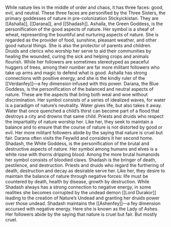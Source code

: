 While nature lies in the middle of order and chaos, it has three faces: good, evil, and neutral. These three faces are personified by the Three Sisters, the primary goddesses of nature in pre-colonization Stickyickistan. They are [[Ashalla]], [[Darana]], and [[Shadash]]. Ashalla, the Green Goddess, is the personification of the good aspects of nature. Her symbol is a sheaf of wheat, representing the bountiful and nurturing aspects of nature. She is regarded as the provider of food, sunshine, pleasant weather, and other good natural things. She is also the protector of parents and children. Druids and clerics who worship her serve to aid their communities by healing the wounded, curing the sick and helping crops and animals flourish. While her followers are sometimes stereotyped as peaceful huggers of trees, among their number are far more militant followers who take up arms and magic to defend what is good. Ashalla has strong connections with positive energy, and she is the kindly ruler of the [[Verdanfey]]—a fey dimension infused with this power. Darana, the Blue Goddess, is the personification of the balanced and neutral aspects of nature. These are the aspects that bring both weal and woe without discrimination. Her symbol consists of a series of idealized waves, for water is a paradigm of nature’s neutrality. Water gives life, but also takes it away. Water that once quenched a child’s thirst can become part of a flood that destroys a city and drowns that same child. Priests and druids who respect the impartiality of nature worship her. Like her, they seek to maintain a balance and to ensure that the course of nature is not distorted by good or evil. Her more militant followers abide by the saying that nature is cruel but fair. Darana often visits the Feywild and considers it her second home. Shadash, the White Goddess, is the personification of the brutal and destructive aspects of nature. Her symbol among humans and elves is a white rose with thorns dripping blood. Among the more brutal humanoids her symbol consists of bloodied claws. Shadash is the bringer of death, pestilence, and destruction. Priests and druids who regard the furthering of death, destruction and decay as desirable serve her. Like her, they desire to maintain the balance of nature through negative forces: life must be countered by death, health by disease, growth by destruction. While Shadash always has a strong connection to negative energy, in some realities she becomes corrupted by the undead demon [[Lord Durakor]] leading to the creation of Nature’s Undead and granting her druids power over those undead. Shadash maintains the [[Ashenfey]]—a fey dimension accursed with negative energy. Here she is known as the Lady of Ashes. Her followers abide by the saying that nature is cruel but fair. But mostly cruel.